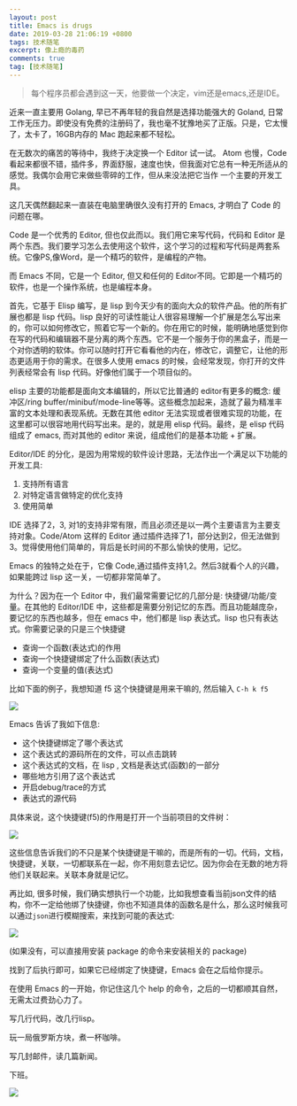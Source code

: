 ```yaml
---
layout: post
title: Emacs is drugs
date: 2019-03-28 21:06:19 +0800
tags: 技术随笔
excerpt: 像上瘾的毒药
comments: true
tag: [技术随笔]
---
```


> 每个程序员都会遇到这一天，他要做一个决定，vim还是emacs,还是IDE。

近来一直主要用 Golang, 早已不再年轻的我自然是选择功能强大的 Goland, 日常工作无压力。即使没有免费的注册码了，我也毫不犹豫地买了正版。只是，它太慢了，太卡了，16GB内存的 Mac 跑起来都不轻松。

在无数次的痛苦的等待中，我终于决定换一个 Editor 试一试。 Atom 也慢，Code 看起来都很不错，插件多，界面舒服，速度也快，但我面对它总有一种无所适从的感觉。我偶尔会用它来做些零碎的工作，但从来没法把它当作
一个主要的开发工具。

这几天偶然翻起来一直装在电脑里确很久没有打开的 Emacs, 才明白了 Code 的问题在哪。

Code 是一个优秀的 Editor, 但也仅此而以。我们用它来写代码，代码和 Editor 是两个东西。我们要学习怎么去使用这个软件，这个学习的过程和写代码是两套系统。它像PS,像Word，是一个精巧的软件，是编程的产物。

而 Emacs 不同，它是一个 Editor, 但又和任何的 Editor不同。它即是一个精巧的软件，也是一个操作系统，也是编程本身。

首先，它基于 Elisp 编写，是 lisp 到今天少有的面向大众的软件产品。他的所有扩展也都是 lisp 代码。lisp 良好的可读性能让人很容易理解一个扩展是怎么写出来的，你可以如何修改它，照着它写一个新的。你在用它的时候，能明确地感觉到你在写的代码和编辑器不是分离的两个东西。它不是一个服务于你的黑盒子，而是一个对你透明的软体。你可以随时打开它看看他的内在，修改它，调整它，让他的形态更适用于你的需求。在很多人使用 emacs 的时候，会经常发现，你打开的文件列表经常会有 lisp 代码。好像他们属于一个项目似的。

elisp 主要的功能都是面向文本编辑的，所以它比普通的 editor有更多的概念: 缓冲区/ring buffer/minibuf/mode-line等等。这些概念加起来，造就了最为精准丰富的文本处理和表现系统。无数在其他 editor 无法实现或者很难实现的功能，在这里都可以很容地用代码写出来。是的，就是用 elisp 代码。最终，是 elisp 代码组成了 emacs, 而对其他的 editor 来说，组成他们的是基本功能 + 扩展。

Editor/IDE 的分化，是因为用常规的软件设计思路，无法作出一个满足以下功能的开发工具:

1. 支持所有语言
2. 对特定语言做特定的优化支持
3. 使用简单

IDE 选择了2，3, 对1的支持非常有限，而且必须还是以一两个主要语言为主要支持对象。Code/Atom 这样的 Editor 通过插件选择了1，部分达到2，但无法做到3。觉得使用他们简单的，背后是长时间的不那么愉快的使用，记忆。

Emacs 的独特之处在于，它像 Code,通过插件支持1,2。然后3就看个人的兴趣，如果能跨过 lisp 这一关，一切都非常简单了。

为什么？因为在一个 Editor 中，我们最常需要记忆的几部分是: 快捷键/功能/变量。在其他的 Editor/IDE 中，这些都是需要分别记忆的东西。而且功能越庞杂，要记忆的东西也越多，但在 emacs 中，他们都是 lisp 表达式。lisp 也只有表达式。你需要记录的只是三个快捷键

* 查询一个函数(表达式)的作用
* 查询一个快捷键绑定了什么函数(表达式)
* 查询一个变量的值(表达式)

比如下面的例子，我想知道 f5 这个快捷键是用来干嘛的, 然后输入 `C-h k f5`

![](https://hangyan.github.io/images/posts/emacs/emacs-key-help.png)

Emacs 告诉了我如下信息:

* 这个快捷键绑定了哪个表达式
* 这个表达式的源码所在的文件，可以点击跳转
* 这个表达式的文档，在 lisp , 文档是表达式(函数)的一部分
* 哪些地方引用了这个表达式
* 开启debug/trace的方式
* 表达式的源代码

具体来说，这个快捷键(f5)的作用是打开一个当前项目的文件树：

![](https://hangyan.github.io/images/posts/emacs/emacs-tree.png)

这些信息告诉我们的不只是某个快捷键是干嘛的，而是所有的一切。代码，文档，快捷键，关联，一切都联系在一起，你不用刻意去记忆。因为你会在无数的地方将他们关联起来。关联本身就是记忆。


再比如, 很多时候，我们确实想执行一个功能，比如我想查看当前json文件的结构，你不一定给他绑了快捷键，你也不知道具体的函数名是什么，那么这时候我可以通过`json`进行模糊搜索，来找到可能的表达式:

![](https://hangyan.github.io/images/posts/emacs/emacs-m-x.png)

(如果没有，可以直接用安装 package 的命令来安装相关的 package)

找到了后执行即可，如果它已经绑定了快捷键，Emacs 会在之后给你提示。


在使用 Emacs 的一开始，你记住这几个 help 的命令，之后的一切都顺其自然，无需太过费劲心力了。

写几行代码，改几行lisp。

玩一局俄罗斯方块，煮一杯咖啡。

写几封邮件，读几篇新闻。

下班。

![](https://hangyan.github.io/images/posts/emacs/emacs.png)













